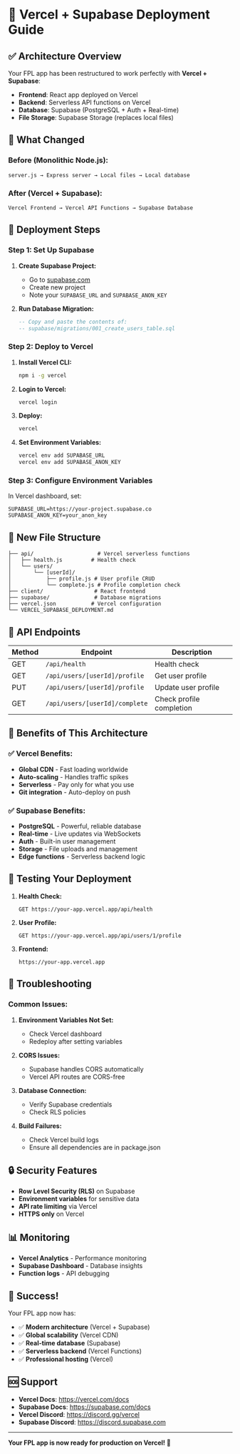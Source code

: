 # 🚀 Vercel + Supabase Deployment Guide

## ✅ Architecture Overview

Your FPL app has been restructured to work perfectly with **Vercel + Supabase**:

- **Frontend**: React app deployed on Vercel
- **Backend**: Serverless API functions on Vercel
- **Database**: Supabase (PostgreSQL + Auth + Real-time)
- **File Storage**: Supabase Storage (replaces local files)

## 🔧 What Changed

### Before (Monolithic Node.js):
```
server.js → Express server → Local files → Local database
```

### After (Vercel + Supabase):
```
Vercel Frontend → Vercel API Functions → Supabase Database
```

## 🚀 Deployment Steps

### Step 1: Set Up Supabase

1. **Create Supabase Project:**
   - Go to [supabase.com](https://supabase.com)
   - Create new project
   - Note your `SUPABASE_URL` and `SUPABASE_ANON_KEY`

2. **Run Database Migration:**
   ```sql
   -- Copy and paste the contents of:
   -- supabase/migrations/001_create_users_table.sql
   ```

### Step 2: Deploy to Vercel

1. **Install Vercel CLI:**
   ```bash
   npm i -g vercel
   ```

2. **Login to Vercel:**
   ```bash
   vercel login
   ```

3. **Deploy:**
   ```bash
   vercel
   ```

4. **Set Environment Variables:**
   ```bash
   vercel env add SUPABASE_URL
   vercel env add SUPABASE_ANON_KEY
   ```

### Step 3: Configure Environment Variables

In Vercel dashboard, set:
```
SUPABASE_URL=https://your-project.supabase.co
SUPABASE_ANON_KEY=your_anon_key
```

## 📁 New File Structure

```
├── api/                    # Vercel serverless functions
│   ├── health.js         # Health check
│   └── users/
│       └── [userId]/
│           ├── profile.js # User profile CRUD
│           └── complete.js # Profile completion check
├── client/                # React frontend
├── supabase/              # Database migrations
├── vercel.json           # Vercel configuration
└── VERCEL_SUPABASE_DEPLOYMENT.md
```

## 🔄 API Endpoints

| Method | Endpoint | Description |
|--------|----------|-------------|
| GET | `/api/health` | Health check |
| GET | `/api/users/[userId]/profile` | Get user profile |
| PUT | `/api/users/[userId]/profile` | Update user profile |
| GET | `/api/users/[userId]/complete` | Check profile completion |

## 🎯 Benefits of This Architecture

### ✅ **Vercel Benefits:**
- **Global CDN** - Fast loading worldwide
- **Auto-scaling** - Handles traffic spikes
- **Serverless** - Pay only for what you use
- **Git integration** - Auto-deploy on push

### ✅ **Supabase Benefits:**
- **PostgreSQL** - Powerful, reliable database
- **Real-time** - Live updates via WebSockets
- **Auth** - Built-in user management
- **Storage** - File uploads and management
- **Edge functions** - Serverless backend logic

## 🧪 Testing Your Deployment

1. **Health Check:**
   ```
   GET https://your-app.vercel.app/api/health
   ```

2. **User Profile:**
   ```
   GET https://your-app.vercel.app/api/users/1/profile
   ```

3. **Frontend:**
   ```
   https://your-app.vercel.app
   ```

## 🚨 Troubleshooting

### Common Issues:

1. **Environment Variables Not Set:**
   - Check Vercel dashboard
   - Redeploy after setting variables

2. **CORS Issues:**
   - Supabase handles CORS automatically
   - Vercel API routes are CORS-free

3. **Database Connection:**
   - Verify Supabase credentials
   - Check RLS policies

4. **Build Failures:**
   - Check Vercel build logs
   - Ensure all dependencies are in package.json

## 🔒 Security Features

- **Row Level Security (RLS)** on Supabase
- **Environment variables** for sensitive data
- **API rate limiting** via Vercel
- **HTTPS only** on Vercel

## 📊 Monitoring

- **Vercel Analytics** - Performance monitoring
- **Supabase Dashboard** - Database insights
- **Function logs** - API debugging

## 🎉 Success!

Your FPL app now has:
- ✅ **Modern architecture** (Vercel + Supabase)
- ✅ **Global scalability** (Vercel CDN)
- ✅ **Real-time database** (Supabase)
- ✅ **Serverless backend** (Vercel Functions)
- ✅ **Professional hosting** (Vercel)

## 🆘 Support

- **Vercel Docs**: https://vercel.com/docs
- **Supabase Docs**: https://supabase.com/docs
- **Vercel Discord**: https://discord.gg/vercel
- **Supabase Discord**: https://discord.supabase.com

---

**Your FPL app is now ready for production on Vercel! 🚀**




